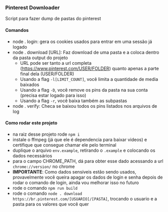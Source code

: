 ### Pinterest Downloader
Script para fazer dump de pastas do pinterest

#### Comandos
- node . login: gera os cookies usados para entrar em uma sessão já logado
- node . download [URL]: Faz download de uma pasta e a coloca dentro da pasta output do projeto
    * URL pode ser tanto a url completa (https://www.pinterest.com/USER/FOLDER) quanto apenas a parte final dela (USER/FOLDER)
    * Usando a flag `-l[LIMIT_COUNT]`, você limita a quantidade de media baixados
    * Usando a flag `-D`, você remove os pins da pasta na sua conta (precisa estar logado para isso)
    * Usando a flag `-r`, você baixa também as subpastas
- node . verify: Checa se baixou todos os pins listados nos arquivos de log


#### Como rodar este projeto
- na raiz desse projeto rode `npm i`
- instale o ffmpeg (já que ele é dependencia para baixar videos) e certifique que consegue chamar ele pelo terminal
- duplique o arquivo `env.example`, retirando o `.example` e colocando os dados necessários
- para o campo CHROME_PATH, dá para obter esse dado acessando a url `chrome://version/` no chrome
- **IMPORTANTE**: Como dados sensíveis estão sendo usados, provavelmente você queira apagar os dados de login e senha depois de rodar o comando de login, ainda vou melhorar isso no futuro
- rode o comando `npm run build`
- rode o comando `node . download https://br.pinterest.com/[USUARIO]/[PASTA]`, trocando o usuario e a pasta para os valores que você quer